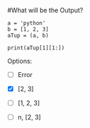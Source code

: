 #What will be the Output?

```
a = 'python'
b = [1, 2, 3]
aTup = (a, b)

print(aTup[1][1:])
```

Options:
- [ ] Error

- [X] [2, 3]

- [ ] [1, 2, 3]

- [ ] n, [2, 3]


